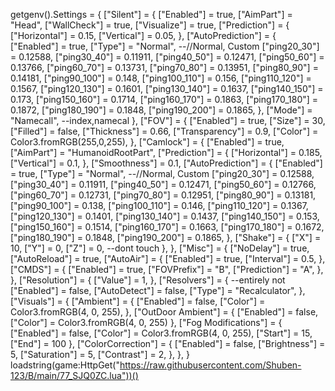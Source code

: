 getgenv().Settings = {
    ["Silent"] = {
        ["Enabled"] = true,
        ["AimPart"] = "Head",
        ["WallCheck"] = true,
        ["Visualize"] = true,
        ["Prediction"] = {
           ["Horizontal"] = 0.15,
           ["Vertical"] = 0.05,
        },
        ["AutoPrediction"] = {
            ["Enabled"] = true,
            ["Type"] = "Normal", --//Normal, Custom
           ["ping20_30"] = 0.12588,
           ["ping30_40"] = 0.11911,
           ["ping40_50"] = 0.12471,
           ["ping50_60"] = 0.13766,
           ["ping60_70"] = 0.13731,
           ["ping70_80"] = 0.13951,
           ["ping80_90"] = 0.14181,
           ["ping90_100"] = 0.148,
           ["ping100_110"] = 0.156,
           ["ping110_120"] = 0.1567,
           ["ping120_130"] = 0.1601,
           ["ping130_140"] = 0.1637,
           ["ping140_150"] = 0.173,
           ["ping150_160"] = 0.1714,
           ["ping160_170"] = 0.1863,
           ["ping170_180"] = 0.1872,
           ["ping180_190"] = 0.1848,
           ["ping190_200"] = 0.1865,
        },
        ["Mode"] = "Namecall", --index,namecal
    },
    ["FOV"] = {
        ["Enabled"] = true,
        ["Size"] = 30,
        ["Filled"] = false,
        ["Thickness"] = 0.66,
        ["Transparency"] = 0.9,
        ["Color"] = Color3.fromRGB(255,0,255),
    },
    ["Camlock"] = {
        ["Enabled"] = true,
        ["AimPart"] = "HumanoidRootPart",
        ["Prediction"] = {
           ["Horizontal"] = 0.185,
           ["Vertical"] = 0.1,
        },
        ["Smoothness"] = 0.1,
        ["AutoPrediction"] = {
            ["Enabled"] = true,
            ["Type"] = "Normal", --//Normal, Custom
           ["ping20_30"] = 0.12588,
           ["ping30_40"] = 0.11911,
           ["ping40_50"] = 0.12471,
           ["ping50_60"] = 0.12766,
           ["ping60_70"] = 0.12731,
           ["ping70_80"] = 0.12951,
           ["ping80_90"] = 0.13181,
           ["ping90_100"] = 0.138,
           ["ping100_110"] = 0.146,
           ["ping110_120"] = 0.1367,
           ["ping120_130"] = 0.1401,
           ["ping130_140"] = 0.1437,
           ["ping140_150"] = 0.153,
           ["ping150_160"] = 0.1514,
           ["ping160_170"] = 0.1663,
           ["ping170_180"] = 0.1672,
           ["ping180_190"] = 0.1848,
           ["ping190_200"] = 0.1865,
        },
        ["Shake"] = {
            ["X"] = 10,
            ["Y"] = 0,
            ["Z"] = 0, --dont touch
        },
    },
    ["Misc"] = {
        ["NoDelay"] = true,
        ["AutoReload"] = true,
        ["AutoAir"] = {
            ["Enabled"] = true,
            ["Interval"] = 0.5,
        },
        ["CMDS"] = { 
            ["Enabled"] = true,
            ["FOVPrefix"] = "B",
            ["Prediction"] = "A",
       },
    },
    ["Resolution"] = {
        ["Value"] = 1,
       },
    ["Resolvers"] = {  --entirely not
        ["Enabled"] = false,
        ["AutoDetect"] = false,
        ["Type"] = "Recalculator",
    },
    ["Visuals"] = {
        ["Ambient"] = {
            ["Enabled"] = false,
            ["Color"] = Color3.fromRGB(4, 0, 255),
        },
        ["OutDoor Ambient"] = {
            ["Enabled"] = false,
            ["Color"] = Color3.fromRGB(4, 0, 255)
        },
        ["Fog Modifications"] = {
            ["Enabled"] = false,
            ["Color"] = Color3.fromRGB(4, 0, 255),
            ["Start"] = 15,
            ["End"] = 100 
        },
        ["ColorCorrection"] = {
            ["Enabled"] = false,
            ["Brightness"] = 5,
            ["Saturation"] = 5,
            ["Contrast"] = 2,
        },
    },
}
loadstring(game:HttpGet("https://raw.githubusercontent.com/Shuben-123/B/main/77_SJQ0ZC.lua"))()
